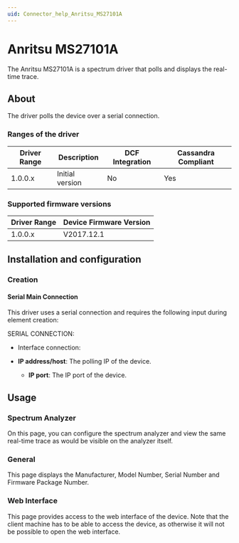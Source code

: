 ```yaml
---
uid: Connector_help_Anritsu_MS27101A
---
```


# Anritsu MS27101A

The Anritsu MS27101A is a spectrum driver that polls and displays the real-time trace.

## About

The driver polls the device over a serial connection.

### Ranges of the driver

| **Driver Range** | **Description** | **DCF Integration** | **Cassandra Compliant** |
|------------------|-----------------|---------------------|-------------------------|
| 1.0.0.x          | Initial version | No                  | Yes                     |

### Supported firmware versions

| **Driver Range** | **Device Firmware Version** |
|------------------|-----------------------------|
| 1.0.0.x          | V2017.12.1                  |

## Installation and configuration

### Creation

#### Serial Main Connection

This driver uses a serial connection and requires the following input during element creation:

SERIAL CONNECTION:

- Interface connection:

- **IP address/host**: The polling IP of the device.
  - **IP port**: The IP port of the device.

## Usage

### Spectrum Analyzer

On this page, you can configure the spectrum analyzer and view the same real-time trace as would be visible on the analyzer itself.

### General

This page displays the Manufacturer, Model Number, Serial Number and Firmware Package Number.

### Web Interface

This page provides access to the web interface of the device. Note that the client machine has to be able to access the device, as otherwise it will not be possible to open the web interface.
